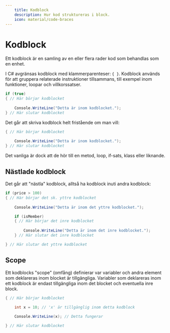 ```yaml
---
    title: Kodblock
    description: Hur kod struktureras i block.
    icon: material/code-braces
---
```


# Kodblock
Ett kodblock är en samling av en eller flera rader kod som behandlas som en enhet. 

I C# avgränsas kodblock med klammerparenteser: `{ }`. Kodblock används för att gruppera relaterade instruktioner tillsammans, till exempel inom funktioner, loopar och villkorssatser.

```csharp
if (true)
{ // Här börjar kodblocket
    
    Console.WriteLine("Detta är inom kodblocket.");
} // Här slutar kodblocket
```

Det går att skriva kodblock helt fristående om man vill:
```csharp
{ // Här börjar kodblocket
    
    Console.WriteLine("Detta är inom kodblocket.");
} // Här slutar kodblocket
```
Det vanliga är dock att de hör till en metod, loop, if-sats, klass eller liknande.

## Nästlade kodblock

Det går att "nästla" kodblock, alltså ha kodblock inuti andra kodblock:
```csharp
if (price > 100)
{ // Här börjar det sk. yttre kodblocket
    
    Console.WriteLine("Detta är inom det yttre kodblocket.");

    if (isMember)
    { // Här börjar det inre kodblocket
        
        Console.WriteLine("Detta är inom det inre kodblocket.");
    } // Här slutar det inre kodblocket

} // Här slutar det yttre kodblocket
```

## Scope

Ett kodblocks "scope" (omfång) definierar var variabler och andra element som deklareras inom blocket är tillgängliga. Variabler som deklareras inom ett kodblock är endast tillgängliga inom det blocket och eventuella inre block.

```csharp
{ // Här börjar kodblocket
    
    int x = 10; // 'x' är tillgänglig inom detta kodblock

    Console.WriteLine(x); // Detta fungerar

} // Här slutar kodblocket